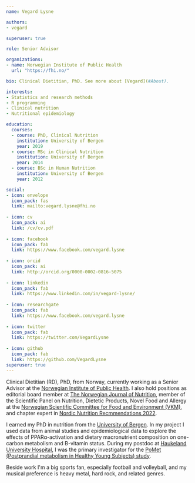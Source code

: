 ```yaml
---
name: Vegard Lysne

authors:
- vegard

superuser: true

role: Senior Advisor

organizations:
- name: Norwegian Institute of Public Health
  url: "https://fhi.no/"

bio: Clinical Dietitian, PhD. See more about [Vegard](#About).

interests:
- Statistics and research methods
- R programming
- Clinical nutrition
- Nutritional epidemiology

education:
  courses:
  - course: PhD, Clinical Nutrition
    institution: University of Bergen
    year: 2019
  - course: MSc in Clinical Nutrition
    institution: University of Bergen
    year: 2014
  - course: BSc in Human Nutrition
    institution: University of Bergen
    year: 2012

social:
- icon: envelope
  icon_pack: fas
  link: mailto:vegard.lysne@fhi.no
  
- icon: cv
  icon_pack: ai
  link: /cv/cv.pdf
  
- icon: facebook
  icon_pack: fab
  link: https://www.facebook.com/vegard.lysne
  
- icon: orcid
  icon_pack: ai
  link: http://orcid.org/0000-0002-0816-5075
  
- icon: linkedin
  icon_pack: fab
  link: https://www.linkedin.com/in/vegard-lysne/
  
- icon: researchgate
  icon_pack: fab
  link: https://www.facebook.com/vegard.lysne
  
- icon: twitter
  icon_pack: fab
  link: https://twitter.com/VegardLysne
  
- icon: github
  icon_pack: fab
  link: https://github.com/VegardLysne
superuser: true
---
```


Clinical Dietitian (RD), PhD, from Norway, currently working as a Senior Advisor at the [Norwegian Institute of Public Health](www.fhi.no). I also hold positions as editorial board member at [The Norwegian Journal of Nutrition](www.ntfe.no), member of the Scientific Panel on Nutrition, Dietetic Products, Novel Food and Allergy at the [Norwegian Scientific Committee for Food and Environment (VKM)](www.vkm.no), and chapter expert in [Nordic Nutrition Recmmendations 2022](https://www.helsedirektoratet.no/english/nordic-nutrition-recommendations-2022). 

I earned my PhD in nutrition from the [University of Bergen](https://www.uib.no). In my project I used data from animal studies and epidemiological data to explore the effects of PPAR&alpha;-activation and dietary macronutrient composition on one-carbon metabolism and B-vitamin status. During my postdoc at [Haukeland University Hospital](https://helse-bergen.no/), I was the primary investigator for the [PoMet (Postprandial metabolism in Healthy Young Subjects) study](https://clinicaltrials.gov/ct2/show/NCT04989478).

Beside work I'm a big sports fan, especially football and volleyball, and my musical preference is heavy metal, hard rock, and related genres. 
